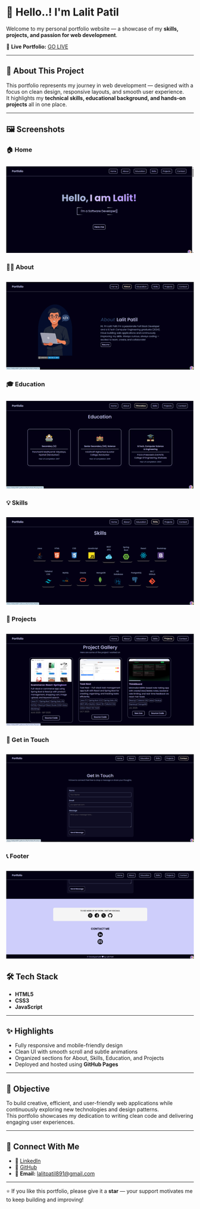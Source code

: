 # 👋 Hello..! I'm Lalit Patil  

Welcome to my personal portfolio website — a showcase of my **skills, projects, and passion for web development**.  

🚀 **Live Portfolio:** [GO LIVE](https://lalitpatil891.github.io/MyPortfolio/)  

---

## 🌟 About This Project  

This portfolio represents my journey in web development — designed with a focus on clean design, responsive layouts, and smooth user experience.  
It highlights my **technical skills, educational background, and hands-on projects** all in one place.  

---

## 🖼️ Screenshots  

### 🏠 Home  
![Home](https://github.com/lalitpatil891/MyPortfolio/blob/main/sc/home.png)  
---

### 🙋‍♂️ About  
![About](https://github.com/lalitpatil891/MyPortfolio/blob/main/sc/about.png)  
---

### 🎓 Education  
![Education](https://github.com/lalitpatil891/MyPortfolio/blob/main/sc/education.png)  
---

### 💡 Skills  
![Skills](https://github.com/lalitpatil891/MyPortfolio/blob/main/sc/skill.png)  
---

### 🧩 Projects  
![Projects](https://github.com/lalitpatil891/MyPortfolio/blob/main/sc/projects.png)  
---

### 📨 Get in Touch  
![Get in Touch](https://github.com/lalitpatil891/MyPortfolio/blob/main/sc/get-in-toch.png)  
---

### 📞 Footer  
![Footer](https://github.com/lalitpatil891/MyPortfolio/blob/main/sc/footer.png)
---

## 🛠️ Tech Stack  

- **HTML5**  
- **CSS3**  
- **JavaScript**  

---

## ✨ Highlights  

- Fully responsive and mobile-friendly design  
- Clean UI with smooth scroll and subtle animations  
- Organized sections for About, Skills, Education, and Projects  
- Deployed and hosted using **GitHub Pages**  

---

## 🎯 Objective  

To build creative, efficient, and user-friendly web applications while continuously exploring new technologies and design patterns.  
This portfolio showcases my dedication to writing clean code and delivering engaging user experiences.  

---

## 🤝 Connect With Me  

- 💼 [LinkedIn](https://www.linkedin.com/in/lalitpatil8901/)  
- 🐙 [GitHub](https://github.com/lalitpatil891)  
- 📧 **Email:** lalitpatil891@gmail.com  

---

⭐ If you like this portfolio, please give it a **star** — your support motivates me to keep building and improving!
